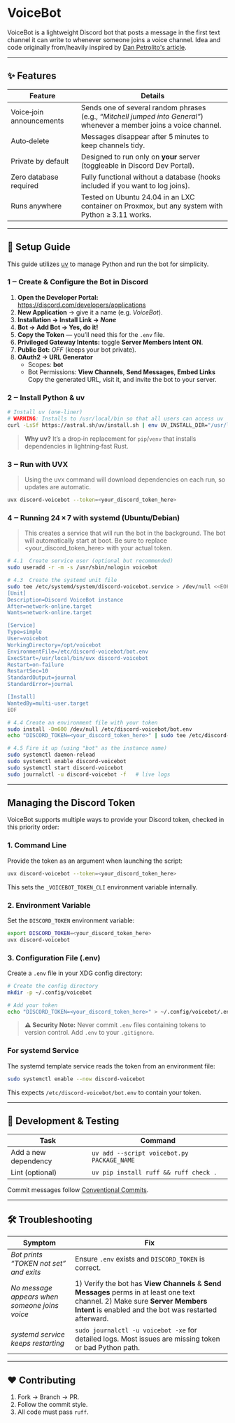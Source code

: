 # VoiceBot

VoiceBot is a lightweight Discord bot that posts a message in the first text channel it can write to whenever someone joins a voice channel. Idea and code originally from/heavily inspired by [Dan Petrolito's article](https://blog.danpetrolito.xyz/i-built-something-that-changed-my-friend-gro-social-fabric/).

---

## ✨ Features

| Feature | Details |
|---------|---------|
| Voice‑join announcements | Sends one of several random phrases (e.g., *“Mitchell jumped into General”*) whenever a member joins a voice channel. |
| Auto‑delete | Messages disappear after 5 minutes to keep channels tidy. |
| Private by default | Designed to run only on **your** server (toggleable in Discord Dev Portal). |
| Zero database required | Fully functional without a database (hooks included if you want to log joins). |
| Runs anywhere | Tested on Ubuntu 24.04 in an LXC container on Proxmox, but any system with Python ≥ 3.11 works. |

---

## 📝 Setup Guide

This guide utilizes [uv](https://docs.astral.sh/uv/) to manage Python and run the bot for simplicity.

### 1 ‒ Create & Configure the Bot in Discord

1. **Open the Developer Portal:** <https://discord.com/developers/applications>  
2. **New Application** → give it a name (e.g. *VoiceBot*).  
3. **Installation → Install Link → *None***
4. **Bot → Add Bot → Yes, do it!**  
5. **Copy the Token** — you’ll need this for the `.env` file.  
6. **Privileged Gateway Intents:** toggle **Server Members Intent** **ON**.  
7. **Public Bot:** *OFF* (keeps your bot private).  
8. **OAuth2 → URL Generator**  
   - Scopes: **bot**  
   - Bot Permissions: **View Channels**, **Send Messages**, **Embed Links**  
   Copy the generated URL, visit it, and invite the bot to your server.

### 2 ‒ Install Python & uv

```bash
# Install uv (one‑liner)
# WARNING: Installs to /usr/local/bin so that all users can access uv
curl -LsSf https://astral.sh/uv/install.sh | env UV_INSTALL_DIR="/usr/local/bin" sh
```

> **Why uv?** It’s a drop‑in replacement for `pip`/`venv` that installs dependencies in lightning‑fast Rust.

### 3 ‒ Run with UVX

> Using the uvx command will download dependencies on each run, so updates are automatic.

```bash
uvx discord-voicebot --token=<your_discord_token_here>
```

### 4 ‒ Running 24 × 7 with systemd (Ubuntu/Debian)

> This creates a service that will run the bot in the background. The bot will automatically start at boot. Be sure to replace <your_discord_token_here> with your actual token.

```bash
# 4.1  Create service user (optional but recommended)
sudo useradd -r -m -s /usr/sbin/nologin voicebot

# 4.3  Create the systemd unit file
sudo tee /etc/systemd/system/discord-voicebot.service > /dev/null <<EOF
[Unit]
Description=Discord VoiceBot instance
After=network-online.target
Wants=network-online.target

[Service]
Type=simple
User=voicebot
WorkingDirectory=/opt/voicebot
EnvironmentFile=/etc/discord-voicebot/bot.env
ExecStart=/usr/local/bin/uvx discord-voicebot
Restart=on-failure
RestartSec=10
StandardOutput=journal
StandardError=journal

[Install]
WantedBy=multi-user.target
EOF

# 4.4 Create an environment file with your token
sudo install -Dm600 /dev/null /etc/discord-voicebot/bot.env
echo "DISCORD_TOKEN=<your_discord_token_here>" | sudo tee /etc/discord-voicebot/bot.env > /dev/null

# 4.5 Fire it up (using "bot" as the instance name)
sudo systemctl daemon-reload
sudo systemctl enable discord-voicebot
sudo systemctl start discord-voicebot
sudo journalctl -u discord-voicebot -f   # live logs
```

---

## Managing the Discord Token

VoiceBot supports multiple ways to provide your Discord token, checked in this priority order:

### 1. Command Line
Provide the token as an argument when launching the script:
```bash
uvx discord-voicebot --token=<your_discord_token_here>
```
This sets the `_VOICEBOT_TOKEN_CLI` environment variable internally.

### 2. Environment Variable
Set the `DISCORD_TOKEN` environment variable:
```bash
export DISCORD_TOKEN=<your_discord_token_here>
uvx discord-voicebot
```

### 3. Configuration File (.env)
Create a `.env` file in your XDG config directory:
```bash
# Create the config directory
mkdir -p ~/.config/voicebot

# Add your token
echo "DISCORD_TOKEN=<your_discord_token_here>" > ~/.config/voicebot/.env
```

> **⚠️ Security Note:** Never commit `.env` files containing tokens to version control. Add `.env` to your `.gitignore`.

### For systemd Service
The systemd template service reads the token from an environment file:
```bash
sudo systemctl enable --now discord-voicebot
```
This expects `/etc/discord-voicebot/bot.env` to contain your token.

---

## 🧪 Development & Testing

| Task | Command |
|------|---------|
| Add a new dependency | `uv add --script voicebot.py PACKAGE_NAME` |
| Lint (optional) | `uv pip install ruff && ruff check .` |

Commit messages follow [Conventional Commits](https://www.conventionalcommits.org).

---

## 🛠 Troubleshooting

| Symptom | Fix |
|---------|-----|
| *Bot prints “TOKEN not set” and exits* | Ensure `.env` exists and `DISCORD_TOKEN` is correct. |
| *No message appears when someone joins voice* | 1) Verify the bot has **View Channels** & **Send Messages** perms in at least one text channel. 2) Make sure **Server Members Intent** is enabled and the bot was restarted afterward. |
| *systemd service keeps restarting* | `sudo journalctl -u voicebot -xe` for detailed logs. Most issues are missing token or bad Python path. |

---

## ❤️ Contributing

1. Fork → Branch → PR.  
2. Follow the commit style.  
3. All code must pass `ruff`.  
